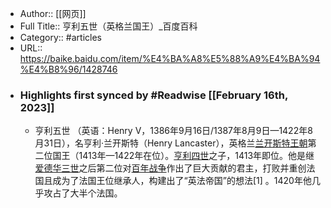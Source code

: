 - Author:: [[网页]]
- Full Title:: 亨利五世（英格兰国王）_百度百科
- Category:: #articles
- URL:: https://baike.baidu.com/item/%E4%BA%A8%E5%88%A9%E4%BA%94%E4%B8%96/1428746
- ### Highlights first synced by #Readwise [[February 16th, 2023]]
    - 亨利五世 （英语：Henry V，1386年9月16日/1387年8月9日—1422年8月31日），名亨利·兰开斯特（Henry Lancaster），英格兰[兰开斯特王朝](/item/%E5%85%B0%E5%BC%80%E6%96%AF%E7%89%B9%E7%8E%8B%E6%9C%9D/2685431?fromModule=lemma_inlink)第二位国王（1413年—1422年在位）。[亨利四世](/item/%E4%BA%A8%E5%88%A9%E5%9B%9B%E4%B8%96/9813576?fromModule=lemma_inlink)之子，1413年即位。他是继[爱德华三世](/item/%E7%88%B1%E5%BE%B7%E5%8D%8E%E4%B8%89%E4%B8%96/3001977?fromModule=lemma_inlink)之后第二位对[百年战争](/item/%E7%99%BE%E5%B9%B4%E6%88%98%E4%BA%89/45767?fromModule=lemma_inlink)作出了巨大贡献的君主，打败并重创法国且成为了法国王位继承人，构建出了“英法帝国”的想法[1]
。1420年他几乎攻占了大半个法国。
